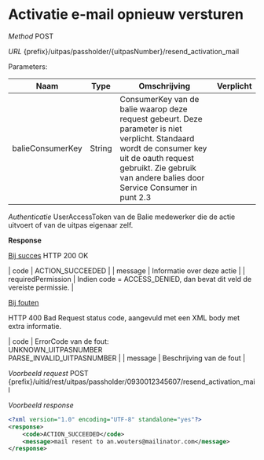 ---
---

# Activatie e-mail opnieuw versturen

_Method_
POST

_URL_
{prefix}/uitpas/passholder/{uitpasNumber}/resend_activation_mail

Parameters:

| **Naam** | **Type** | **Omschrijving** | **Verplicht** |
| --- | --- | --- | --- |
| balieConsumerKey | String | ConsumerKey van de balie waarop deze request gebeurt. Deze parameter is niet verplicht. Standaard wordt de consumer key uit de oauth request gebruikt. Zie gebruik van andere balies door Service Consumer in punt 2.3 |  |

_Authenticatie_
UserAccessToken van de Balie medewerker die de actie uitvoert of van de uitpas eigenaar zelf.

**Response**

<u>Bij succes</u>
HTTP 200 OK

| code | ACTION_SUCCEEDED |
| message | Informatie over deze actie |
| requiredPermission | Indien code = ACCESS_DENIED, dan bevat dit veld de vereiste permissie. |

<u>Bij fouten</u>

HTTP 400 Bad Request status code, aangevuld met een XML body met extra informatie.

| code | ErrorCode van de fout:<br>UNKNOWN_UITPASNUMBER<br>PARSE_INVALID_UITPASNUMBER |
| message | Beschrijving van de fout |

_Voorbeeld request_
POST {prefix}/uitid/rest/uitpas/passholder/0930012345607/resend_activation_mail

_Voorbeeld response_


~~~xml
<?xml version="1.0" encoding="UTF-8" standalone="yes"?>
<response>
    <code>ACTION_SUCCEEDED</code>
    <message>mail resent to an.wouters@mailinator.com</message>
</response>
~~~
